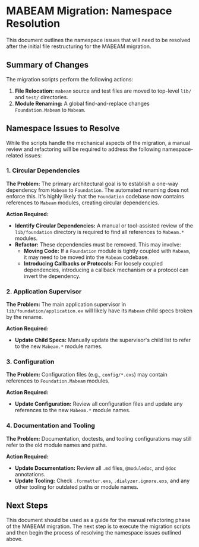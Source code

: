 # MABEAM Migration: Namespace Resolution

This document outlines the namespace issues that will need to be resolved after the initial file restructuring for the MABEAM migration.

## Summary of Changes

The migration scripts perform the following actions:

1.  **File Relocation:** `mabeam` source and test files are moved to top-level `lib/` and `test/` directories.
2.  **Module Renaming:** A global find-and-replace changes `Foundation.Mabeam` to `Mabeam`.

## Namespace Issues to Resolve

While the scripts handle the mechanical aspects of the migration, a manual review and refactoring will be required to address the following namespace-related issues:

### 1. Circular Dependencies

**The Problem:** The primary architectural goal is to establish a one-way dependency from `Mabeam` to `Foundation`. The automated renaming does not enforce this. It's highly likely that the `Foundation` codebase now contains references to `Mabeam` modules, creating circular dependencies.

**Action Required:**

*   **Identify Circular Dependencies:** A manual or tool-assisted review of the `lib/foundation` directory is required to find all references to `Mabeam.*` modules.
*   **Refactor:** These dependencies must be removed. This may involve:
    *   **Moving Code:** If a `Foundation` module is tightly coupled with `Mabeam`, it may need to be moved into the `Mabeam` codebase.
    *   **Introducing Callbacks or Protocols:** For loosely coupled dependencies, introducing a callback mechanism or a protocol can invert the dependency.

### 2. Application Supervisor

**The Problem:** The main application supervisor in `lib/foundation/application.ex` will likely have its `Mabeam` child specs broken by the rename.

**Action Required:**

*   **Update Child Specs:** Manually update the supervisor's child list to refer to the new `Mabeam.*` module names.

### 3. Configuration

**The Problem:** Configuration files (e.g., `config/*.exs`) may contain references to `Foundation.Mabeam` modules.

**Action Required:**

*   **Update Configuration:** Review all configuration files and update any references to the new `Mabeam.*` module names.

### 4. Documentation and Tooling

**The Problem:** Documentation, doctests, and tooling configurations may still refer to the old module names and paths.

**Action Required:**

*   **Update Documentation:** Review all `.md` files, `@moduledoc`, and `@doc` annotations.
*   **Update Tooling:** Check `.formatter.exs`, `.dialyzer.ignore.exs`, and any other tooling for outdated paths or module names.

## Next Steps

This document should be used as a guide for the manual refactoring phase of the MABEAM migration. The next step is to execute the migration scripts and then begin the process of resolving the namespace issues outlined above.
